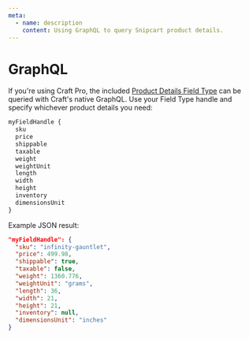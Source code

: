 ```yaml
---
meta:
  - name: description
    content: Using GraphQL to query Snipcart product details.
---
```


# GraphQL

If you're using Craft Pro, the included [Product Details Field Type](/setup/products.md) can be queried with Craft's native GraphQL. Use your Field Type handle and specify whichever product details you need:

```graphql
myFieldHandle {
  sku
  price
  shippable
  taxable
  weight
  weightUnit
  length
  width
  height
  inventory
  dimensionsUnit
}
```

Example JSON result:

```json
"myFieldHandle": {
  "sku": "infinity-gauntlet",
  "price": 499.98,
  "shippable": true,
  "taxable": false,
  "weight": 1360.776,
  "weightUnit": "grams",
  "length": 36,
  "width": 21,
  "height": 21,
  "inventory": null,
  "dimensionsUnit": "inches"
}
```

